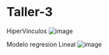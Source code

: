 # Taller-3

HiperVinculos
![image](https://github.com/user-attachments/assets/eaa2462d-a50a-4157-9e70-a0e82609d93a)

Modelo regresion Lineal
![image](https://github.com/user-attachments/assets/c6b4b655-7c1c-4a8e-8bb5-a906ded02964)
